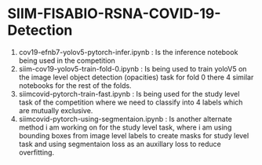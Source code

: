 # SIIM-FISABIO-RSNA-COVID-19-Detection

1. cov19-efnb7-yolov5-pytorch-infer.ipynb : Is the inference notebook being used in the competition
2. siim-cov19-yolov5-train-fold-0.ipynb : Is being used to train yoloV5 on the image level object detection (opacities) task for fold 0 there 4 similar notebooks for the rest of the folds.
3. siimcovid-pytorch-train-fast.ipynb : Is being used for the study level task of the competition where we need to classify into 4 labels which are mutually exclusive.
4. siimcovid-pytorch-using-segmentaion.ipynb : Is another alternate method i am working on for the study level task, where i am using bounding boxes from image level labels to create masks for study level task and using segmentaion loss as an auxillary loss to reduce overfitting.
